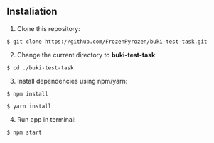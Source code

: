 ## Instaliation

1. Clone this repository:
```
$ git clone https://github.com/FrozenPyrozen/buki-test-task.git
```
2. Change the current directory to **buki-test-task**:
```
$ cd ./buki-test-task
```
3. Install dependencies using npm/yarn:
```
$ npm install
```
```
$ yarn install
```
4. Run app in terminal:
```
$ npm start
```
